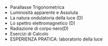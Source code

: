 - Parallasse Trigonometrica
- Luminosità apparente e Assoluta
- La natura ondulatoria della luce (D)
- Lo spettro elettromagnetico (D)
- Radiazione di corpo nero(D)
- Esercizi di Calcolo
- ESPERIENZA PRATICA: laboratorio della luce